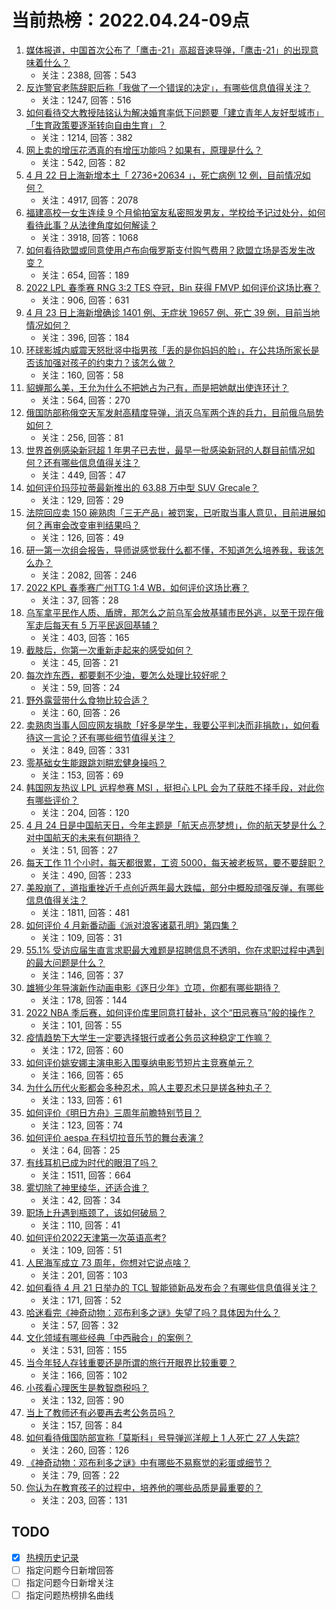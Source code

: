 # 当前热榜：2022.04.24-09点
1. [媒体报道，中国首次公布了「鹰击-21」高超音速导弹，「鹰击-21」的出现意味着什么？](https://www.zhihu.com/question/529363902)
    * 关注：2388, 回答：543
2. [反诈警官老陈辞职后称「我做了一个错误的决定」，有哪些信息值得关注？](https://www.zhihu.com/question/529568862)
    * 关注：1247, 回答：516
3. [如何看待交大教授陆铭认为解决婚育率低下问题要「建立青年人友好型城市」「生育政策要逐渐转向自由生育」？](https://www.zhihu.com/question/529583866)
    * 关注：1214, 回答：382
4. [网上卖的增压花洒真的有增压功能吗？如果有，原理是什么？](https://www.zhihu.com/question/56030071)
    * 关注：542, 回答：82
5. [4 月 22 日上海新增本土「 2736+20634 」，死亡病例 12 例，目前情况如何？](https://www.zhihu.com/question/529537494)
    * 关注：4917, 回答：2078
6. [福建高校一女生连续 9 个月偷拍室友私密照发男友，学校给予记过处分，如何看待此事？从法律角度如何解读？](https://www.zhihu.com/question/529469466)
    * 关注：3918, 回答：1068
7. [如何看待欧盟或同意使用卢布向俄罗斯支付购气费用？欧盟立场是否发生改变？](https://www.zhihu.com/question/529579464)
    * 关注：654, 回答：189
8. [2022 LPL 春季赛 RNG 3:2 TES 夺冠，Bin 获得 FMVP 如何评价这场比赛？](https://www.zhihu.com/question/529623574)
    * 关注：906, 回答：631
9. [4 月 23 日上海新增确诊 1401 例、无症状 19657 例、死亡 39 例，目前当地情况如何？](https://www.zhihu.com/question/529702303)
    * 关注：396, 回答：184
10. [环球影城内威震天怒批竖中指男孩「丢的是你妈妈的脸」，在公共场所家长是否该加强对孩子的约束力？该怎么做？](https://www.zhihu.com/question/529558317)
    * 关注：160, 回答：58
11. [貂蝉那么美，王允为什么不把她占为己有，而是把她献出使连环计？](https://www.zhihu.com/question/365579996)
    * 关注：564, 回答：270
12. [俄国防部称俄空天军发射高精度导弹，消灭乌军两个连的兵力，目前俄乌局势如何？](https://www.zhihu.com/question/529631923)
    * 关注：256, 回答：81
13. [世界首例感染新冠超 1 年男子已去世，最早一批感染新冠的人群目前情况如何？还有哪些信息值得关注？](https://www.zhihu.com/question/529556034)
    * 关注：449, 回答：47
14. [如何评价玛莎拉蒂最新推出的 63.88 万中型 SUV Grecale？](https://www.zhihu.com/question/529225462)
    * 关注：129, 回答：29
15. [法院回应卖 150 碗熟肉「三无产品」被罚案，已听取当事人意见，目前进展如何？再审会改变审判结果吗？](https://www.zhihu.com/question/529553936)
    * 关注：126, 回答：49
16. [研一第一次组会报告，导师说感觉我什么都不懂，不知道怎么培养我，我该怎么办？](https://www.zhihu.com/question/501944863)
    * 关注：2082, 回答：246
17. [2022 KPL 春季赛广州TTG 1:4 WB，如何评价这场比赛？](https://www.zhihu.com/question/529617819)
    * 关注：37, 回答：28
18. [乌军拿平民作人质、盾牌，那怎么之前乌军会放基辅市民外逃，以至于现在俄军走后每天有 5 万平民返回基辅？](https://www.zhihu.com/question/528843840)
    * 关注：403, 回答：165
19. [截肢后，你第一次重新走起来的感受如何？](https://www.zhihu.com/question/529236551)
    * 关注：45, 回答：21
20. [每次炸东西，都要剩不少油，要怎么处理比较好呢？](https://www.zhihu.com/question/394827046)
    * 关注：59, 回答：24
21. [野外露营带什么食物比较合适？](https://www.zhihu.com/question/396185595)
    * 关注：60, 回答：26
22. [卖熟肉当事人回应网友捐款「好多是学生，我要公平判决而非捐款」，如何看待这一言论？还有哪些细节值得关注？](https://www.zhihu.com/question/529548109)
    * 关注：849, 回答：331
23. [零基础女生能跟跳刘畊宏健身操吗？](https://www.zhihu.com/question/529407207)
    * 关注：153, 回答：69
24. [韩国网友热议 LPL 远程参赛 MSI ，挺担心 LPL 会为了获胜不择手段，对此你有哪些评价？](https://www.zhihu.com/question/529427954)
    * 关注：204, 回答：120
25. [4 月 24 日是中国航天日，今年主题是「航天点亮梦想」，你的航天梦是什么？对中国航天的未来有何期待？](https://www.zhihu.com/question/529243501)
    * 关注：51, 回答：27
26. [每天工作 11 个小时，每天都很累，工资 5000，每天被老板骂，要不要辞职？](https://www.zhihu.com/question/529168657)
    * 关注：490, 回答：233
27. [美股崩了，道指重挫近千点创近两年最大跌幅，部分中概股顽强反弹，有哪些信息值得关注？](https://www.zhihu.com/question/529538289)
    * 关注：1811, 回答：481
28. [如何评价 4 月新番动画《派对浪客诸葛孔明》第四集？](https://www.zhihu.com/question/529309515)
    * 关注：109, 回答：31
29. [55.1% 受访应届生直言求职最大难题是招聘信息不透明，你在求职过程中遇到的最大问题是什么？](https://www.zhihu.com/question/529204070)
    * 关注：146, 回答：37
30. [雄狮少年导演新作动画电影《逐日少年》立项，你都有哪些期待？](https://www.zhihu.com/question/529032251)
    * 关注：178, 回答：144
31. [2022 NBA 季后赛，如何评价库里同意打替补，这个“田忌赛马”般的操作？](https://www.zhihu.com/question/529558519)
    * 关注：101, 回答：55
32. [疫情趋势下大学生一定要选择银行或者公务员这种稳定工作嘛？](https://www.zhihu.com/question/528078723)
    * 关注：172, 回答：60
33. [如何评价姚安娜主演电影入围戛纳电影节短片主竞赛单元？](https://www.zhihu.com/question/529552296)
    * 关注：166, 回答：65
34. [为什么历代火影都会多种忍术，鸣人主要忍术只是搓各种丸子？](https://www.zhihu.com/question/434533393)
    * 关注：133, 回答：61
35. [如何评价《明日方舟》三周年前瞻特别节目？](https://www.zhihu.com/question/529085857)
    * 关注：123, 回答：74
36. [如何评价 aespa 在科切拉音乐节的舞台表演 ?](https://www.zhihu.com/question/529014369)
    * 关注：64, 回答：25
37. [有线耳机已成为时代的眼泪了吗？](https://www.zhihu.com/question/469440223)
    * 关注：1511, 回答：664
38. [雾切除了神里绫华，还适合谁？](https://www.zhihu.com/question/528922375)
    * 关注：42, 回答：34
39. [职场上升遇到瓶颈了，该如何破局？](https://www.zhihu.com/question/521290802)
    * 关注：110, 回答：41
40. [如何评价2022天津第一次英语高考?](https://www.zhihu.com/question/529565255)
    * 关注：109, 回答：51
41. [人民海军成立 73 周年，你想对它说点啥？](https://www.zhihu.com/question/529558441)
    * 关注：201, 回答：103
42. [如何看待 4 月 21 日举办的 TCL 智能锁新品发布会？有哪些信息值得关注？](https://www.zhihu.com/question/524832351)
    * 关注：171, 回答：52
43. [哈迷看完《神奇动物：邓布利多之谜》失望了吗？具体因为什么？](https://www.zhihu.com/question/526741443)
    * 关注：57, 回答：32
44. [文化领域有哪些经典「中西融合」的案例？](https://www.zhihu.com/question/529409965)
    * 关注：531, 回答：155
45. [当今年轻人存钱重要还是所谓的旅行开眼界比较重要？](https://www.zhihu.com/question/526378248)
    * 关注：166, 回答：102
46. [小孩看心理医生是教智商税吗？](https://www.zhihu.com/question/529382441)
    * 关注：132, 回答：90
47. [当上了教师还有必要再去考公务员吗？](https://www.zhihu.com/question/527214593)
    * 关注：157, 回答：84
48. [如何看待俄国防部宣称「莫斯科」号导弹巡洋舰上 1 人死亡 27 人失踪?](https://www.zhihu.com/question/529536109)
    * 关注：260, 回答：126
49. [《神奇动物：邓布利多之谜》中有哪些不易察觉的彩蛋或细节？](https://www.zhihu.com/question/526609714)
    * 关注：79, 回答：22
50. [你认为在教育孩子的过程中，培养他的哪些品质是最重要的？](https://www.zhihu.com/question/529548053)
    * 关注：203, 回答：131
## TODO
* [x] [热榜历史记录](hot_history/AllHot.md)
* [ ] 指定问题今日新增回答
* [ ] 指定问题今日新增关注
* [ ] 指定问题热榜排名曲线
